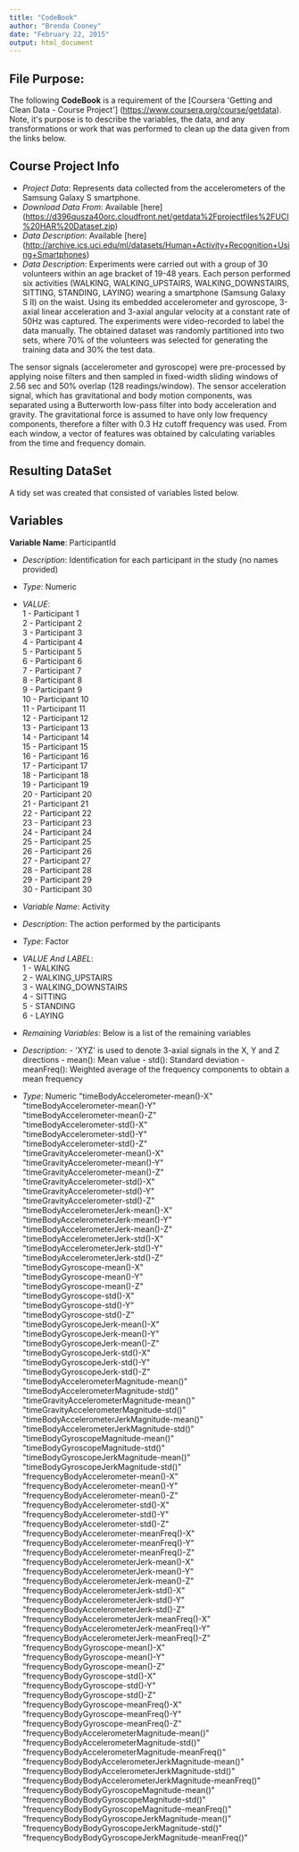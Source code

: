 ```yaml
---
title: "CodeBook"
author: "Brenda Cooney"
date: "February 22, 2015"
output: html_document
---
```


**File Purpose**:     
--------------------------------------------
The following **CodeBook** is a requirement of the [Coursera 'Getting and Clean Data - Course Project'] (https://www.coursera.org/course/getdata). Note, it's purpose is to describe the variables, the data, and any transformations or work that was performed to clean up the data given from the links below.

**Course Project Info**
---------------------------------------------
- *Project Data*:     Represents data collected from the accelerometers of the Samsung Galaxy S smartphone.
- *Download Data From*: Available [here] (https://d396qusza40orc.cloudfront.net/getdata%2Fprojectfiles%2FUCI%20HAR%20Dataset.zip)
- *Data Description*:  Available [here] (http://archive.ics.uci.edu/ml/datasets/Human+Activity+Recognition+Using+Smartphones)
- *Data Description*: Experiments were carried out with a group of 30 volunteers within an age bracket of 19-48 years. Each person performed six activities (WALKING, WALKING_UPSTAIRS, WALKING_DOWNSTAIRS, SITTING, STANDING, LAYING) wearing a smartphone (Samsung Galaxy S II) on the waist. Using its embedded accelerometer and gyroscope, 3-axial linear acceleration and 3-axial angular velocity at a constant rate of 50Hz was captured. The experiments were video-recorded to label the data manually. The obtained dataset was randomly partitioned into two sets, where 70% of the volunteers was selected for generating the training data and 30% the test data. 

The sensor signals (accelerometer and gyroscope) were pre-processed by applying noise filters and then sampled in fixed-width sliding windows of 2.56 sec and 50% overlap (128 readings/window). The sensor acceleration signal, which has gravitational and body motion components, was separated using a Butterworth low-pass filter into body acceleration and gravity. The gravitational force is assumed to have only low frequency components, therefore a filter with 0.3 Hz cutoff frequency was used. From each window, a vector of features was obtained by calculating variables from the time and frequency domain.

**Resulting DataSet**
---------------------------------------------------------------------
A tidy set was created that consisted of variables listed below.

**Variables**
----------------------------------------------------------------------
**Variable Name**:  ParticipantId
- *Description*:    Identification for each participant in the study (no names provided)
- *Type*:           Numeric
- *VALUE*:<br>
                1 - Participant 1<br>
                2 - Participant 2<br>
                3 - Participant 3<br>
                4 - Participant 4<br>
                5 - Participant 5<br>
                6 - Participant 6<br>
                7 - Participant 7<br>
                8 - Participant 8<br>
                9 - Participant 9<br>
                10 - Participant 10<br>
                11 - Participant 11<br>
                12 - Participant 12<br>
                13 - Participant 13<br>
                14 - Participant 14<br>
                15 - Participant 15<br>
                16 - Participant 16<br>
                17 - Participant 17<br>
                18 - Participant 18<br>
                19 - Participant 19<br>
                20 - Participant 20<br>
                21 - Participant 21<br>
                22 - Participant 22<br>
                23 - Participant 23<br>
                24 - Participant 24<br>
                25 - Participant 25<br>
                26 - Participant 26<br>
                27 - Participant 27<br>
                28 - Participant 28<br>
                29 - Participant 29<br>
                30 - Participant 30<br>
                
- *Variable Name*: Activity
- *Description*:   The action performed by the participants
- *Type*:          Factor
- *VALUE And LABEL*:<br>
                1 - WALKING<br>
                2 - WALKING_UPSTAIRS<br>
                3 - WALKING_DOWNSTAIRS<br>
                4 - SITTING<br>
                5 - STANDING<br>
                6 - LAYING<br>

- *Remaining Variables*: Below is a list of the remaining variables
- *Description*: 
        - 'XYZ' is used to denote 3-axial signals in the X, Y and Z directions
        - mean(): Mean value
        - std(): Standard deviation
        - meanFreq(): Weighted average of the frequency components to obtain a mean frequency
- *Type*: Numeric
"timeBodyAccelerometer-mean()-X"                        
"timeBodyAccelerometer-mean()-Y"                        
"timeBodyAccelerometer-mean()-Z"                        
"timeBodyAccelerometer-std()-X"                         
"timeBodyAccelerometer-std()-Y"                         
"timeBodyAccelerometer-std()-Z"                         
"timeGravityAccelerometer-mean()-X"                     
"timeGravityAccelerometer-mean()-Y"                     
"timeGravityAccelerometer-mean()-Z"                     
"timeGravityAccelerometer-std()-X"                      
"timeGravityAccelerometer-std()-Y"                      
"timeGravityAccelerometer-std()-Z"                      
"timeBodyAccelerometerJerk-mean()-X"                    
"timeBodyAccelerometerJerk-mean()-Y"                    
"timeBodyAccelerometerJerk-mean()-Z"                    
"timeBodyAccelerometerJerk-std()-X"                     
"timeBodyAccelerometerJerk-std()-Y"                     
"timeBodyAccelerometerJerk-std()-Z"                     
"timeBodyGyroscope-mean()-X"                            
"timeBodyGyroscope-mean()-Y"                            
"timeBodyGyroscope-mean()-Z"                            
"timeBodyGyroscope-std()-X"                             
"timeBodyGyroscope-std()-Y"                             
"timeBodyGyroscope-std()-Z"                             
"timeBodyGyroscopeJerk-mean()-X"                        
"timeBodyGyroscopeJerk-mean()-Y"                        
"timeBodyGyroscopeJerk-mean()-Z"                        
"timeBodyGyroscopeJerk-std()-X"                         
"timeBodyGyroscopeJerk-std()-Y"                         
"timeBodyGyroscopeJerk-std()-Z"                         
"timeBodyAccelerometerMagnitude-mean()"                 
"timeBodyAccelerometerMagnitude-std()"                  
"timeGravityAccelerometerMagnitude-mean()"              
"timeGravityAccelerometerMagnitude-std()"               
"timeBodyAccelerometerJerkMagnitude-mean()"             
"timeBodyAccelerometerJerkMagnitude-std()"              
"timeBodyGyroscopeMagnitude-mean()"                     
"timeBodyGyroscopeMagnitude-std()"                      
"timeBodyGyroscopeJerkMagnitude-mean()"                 
"timeBodyGyroscopeJerkMagnitude-std()"                  
"frequencyBodyAccelerometer-mean()-X"                   
"frequencyBodyAccelerometer-mean()-Y"                   
"frequencyBodyAccelerometer-mean()-Z"                   
"frequencyBodyAccelerometer-std()-X"                    
"frequencyBodyAccelerometer-std()-Y"                    
"frequencyBodyAccelerometer-std()-Z"                    
"frequencyBodyAccelerometer-meanFreq()-X"               
"frequencyBodyAccelerometer-meanFreq()-Y"               
"frequencyBodyAccelerometer-meanFreq()-Z"               
"frequencyBodyAccelerometerJerk-mean()-X"               
"frequencyBodyAccelerometerJerk-mean()-Y"               
"frequencyBodyAccelerometerJerk-mean()-Z"               
"frequencyBodyAccelerometerJerk-std()-X"                
"frequencyBodyAccelerometerJerk-std()-Y"                
"frequencyBodyAccelerometerJerk-std()-Z"                
"frequencyBodyAccelerometerJerk-meanFreq()-X"           
"frequencyBodyAccelerometerJerk-meanFreq()-Y"           
"frequencyBodyAccelerometerJerk-meanFreq()-Z"           
"frequencyBodyGyroscope-mean()-X"                       
"frequencyBodyGyroscope-mean()-Y"                       
"frequencyBodyGyroscope-mean()-Z"                       
"frequencyBodyGyroscope-std()-X"                        
"frequencyBodyGyroscope-std()-Y"                        
"frequencyBodyGyroscope-std()-Z"                        
"frequencyBodyGyroscope-meanFreq()-X"                   
"frequencyBodyGyroscope-meanFreq()-Y"                   
"frequencyBodyGyroscope-meanFreq()-Z"                   
"frequencyBodyAccelerometerMagnitude-mean()"            
"frequencyBodyAccelerometerMagnitude-std()"             
"frequencyBodyAccelerometerMagnitude-meanFreq()"        
"frequencyBodyBodyAccelerometerJerkMagnitude-mean()"    
"frequencyBodyBodyAccelerometerJerkMagnitude-std()"     
"frequencyBodyBodyAccelerometerJerkMagnitude-meanFreq()"
"frequencyBodyBodyGyroscopeMagnitude-mean()"            
"frequencyBodyBodyGyroscopeMagnitude-std()"             
"frequencyBodyBodyGyroscopeMagnitude-meanFreq()"        
"frequencyBodyBodyGyroscopeJerkMagnitude-mean()"        
"frequencyBodyBodyGyroscopeJerkMagnitude-std()"         
"frequencyBodyBodyGyroscopeJerkMagnitude-meanFreq()"